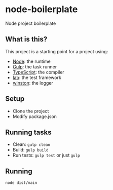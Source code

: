 # node-boilerplate
Node project boilerplate

## What is this?

This project is a starting point for a project using:

- [Node](https://nodejs.org/): the runtime
- [Gulp](https://gulpjs.com/): the task runner
- [TypeScript](https://www.typescriptlang.org/): the compiler
- [lab](https://github.com/hapijs/lab): the test framework
- [winston](https://github.com/winstonjs/winston): the logger

## Setup

- Clone the project
- Modify package.json

## Running tasks

- Clean: ```gulp clean```
- Build: ```gulp build```
- Run tests: ```gulp test``` or just ```gulp```

## Running

```node dist/main```
